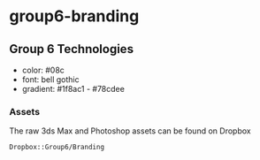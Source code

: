 group6-branding
===============

Group 6 Technologies
--------------------

- color: #08c
- font: bell gothic
- gradient: #1f8ac1 - #78cdee

### Assets

The raw 3ds Max and Photoshop assets can be found on Dropbox

`Dropbox::Group6/Branding`
